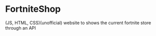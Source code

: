 # FortniteShop
(JS, HTML, CSS)(unofficial) website to shows the current fortnite store through an API
